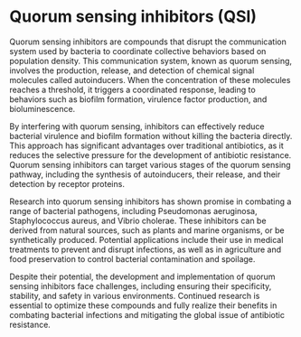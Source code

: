 <!--
source: GPT-4o
abbr: QSI
tags: biofilm-busters quorum-sensing-inhibitors
-->

# Quorum sensing inhibitors (QSI)

Quorum sensing inhibitors are compounds that disrupt the communication system used by bacteria to coordinate collective behaviors based on population density. This communication system, known as quorum sensing, involves the production, release, and detection of chemical signal molecules called autoinducers. When the concentration of these molecules reaches a threshold, it triggers a coordinated response, leading to behaviors such as biofilm formation, virulence factor production, and bioluminescence.

By interfering with quorum sensing, inhibitors can effectively reduce bacterial virulence and biofilm formation without killing the bacteria directly. This approach has significant advantages over traditional antibiotics, as it reduces the selective pressure for the development of antibiotic resistance. Quorum sensing inhibitors can target various stages of the quorum sensing pathway, including the synthesis of autoinducers, their release, and their detection by receptor proteins.

Research into quorum sensing inhibitors has shown promise in combating a range of bacterial pathogens, including Pseudomonas aeruginosa, Staphylococcus aureus, and Vibrio cholerae. These inhibitors can be derived from natural sources, such as plants and marine organisms, or be synthetically produced. Potential applications include their use in medical treatments to prevent and disrupt infections, as well as in agriculture and food preservation to control bacterial contamination and spoilage.

Despite their potential, the development and implementation of quorum sensing inhibitors face challenges, including ensuring their specificity, stability, and safety in various environments. Continued research is essential to optimize these compounds and fully realize their benefits in combating bacterial infections and mitigating the global issue of antibiotic resistance.
